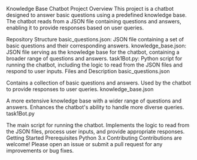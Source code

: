 Knowledge Base Chatbot
Project Overview
This project is a chatbot designed to answer basic questions using a predefined knowledge base. The chatbot reads from a JSON file containing questions and answers, enabling it to provide responses based on user queries.

Repository Structure
basic_questions.json: JSON file containing a set of basic questions and their corresponding answers.
knowledge_base.json: JSON file serving as the knowledge base for the chatbot, containing a broader range of questions and answers.
task1Bot.py: Python script for running the chatbot, including the logic to read from the JSON files and respond to user inputs.
Files and Description
basic_questions.json

Contains a collection of basic questions and answers.
Used by the chatbot to provide responses to user queries.
knowledge_base.json

A more extensive knowledge base with a wider range of questions and answers.
Enhances the chatbot's ability to handle more diverse queries.
task1Bot.py

The main script for running the chatbot.
Implements the logic to read from the JSON files, process user inputs, and provide appropriate responses.
Getting Started
Prerequisites
Python 3.x
Contributing
Contributions are welcome! Please open an issue or submit a pull request for any improvements or bug fixes.
